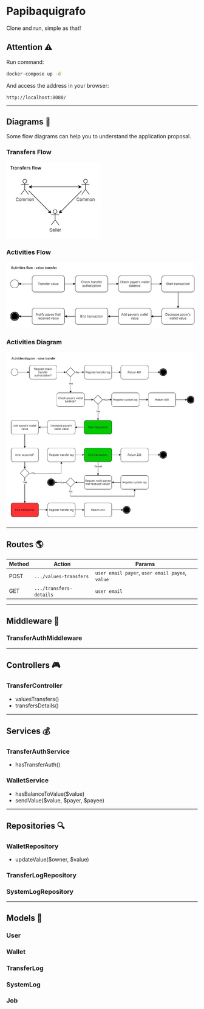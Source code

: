 # Papibaquigrafo

Clone and run, simple as that!

## Attention ⚠️

Run command:
```bash
docker-compose up -d
```
And access the address in your browser:
```
http://localhost:8080/
```

---
## Diagrams 🤯

Some flow diagrams can help you to understand the application proposal.

### Transfers Flow
![Transfers flow](docs/diagrams-transfers-flow.jpg "Transfers flow")

### Activities Flow
![Activities Flow](docs/diagrams-activities-flow.jpg "Activities Flow")

### Activities Diagram
![Activities Diagram](docs/diagrams-activities-diagram.jpg "Activities Diagram")

---
## Routes 🌎

|Method |Action                 |Params|
|-------|-----------------------|------------------|
|POST   |`.../values-transfers` |`user email payer`, `user email payee`, `value`|
|GET    |`.../transfers-details`|`user email`|

---
## Middleware 🔞

### TransferAuthMiddleware

---
## Controllers 🎮

### TransferController
- valuesTransfers()
- transfersDetails()
---
## Services 💰

### TransferAuthService
- hasTransferAuth()

### WalletService
- hasBalanceToValue($value)
- sendValue($value, $payer, $payee)

---
## Repositories 🔍
### WalletRepository
- updateValue($owner, $value)

### TransferLogRepository

### SystemLogRepository

---
## Models 💾
### User

### Wallet

### TransferLog

### SystemLog

### Job
